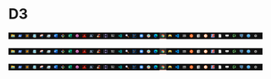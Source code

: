 # D3







![](../../.gitbook/assets/devider%20%284%29.png)













![](../../.gitbook/assets/devider%20%284%29.png)







![](../../.gitbook/assets/devider%20%284%29.png)

















